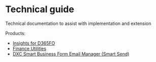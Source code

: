 # Technical guide
Technical documentation to assist with implementation and extension

Products:
- [Insights for D365FO](InsightsForD365FO.md)
- [Finance Utilities](./FinanceUtilities.md)
- [DXC Smart Business Form Email Manager (Smart Send)](SmartSend.md)
